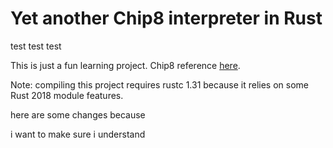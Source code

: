 # Yet another Chip8 interpreter in Rust

test test test

This is just a fun learning project. Chip8 reference [here](http://devernay.free.fr/hacks/chip8/C8TECH10.HTM).

Note: compiling this project requires rustc 1.31 because it relies on some Rust 2018 module features.

here are some changes because 


i want to make sure i understand
